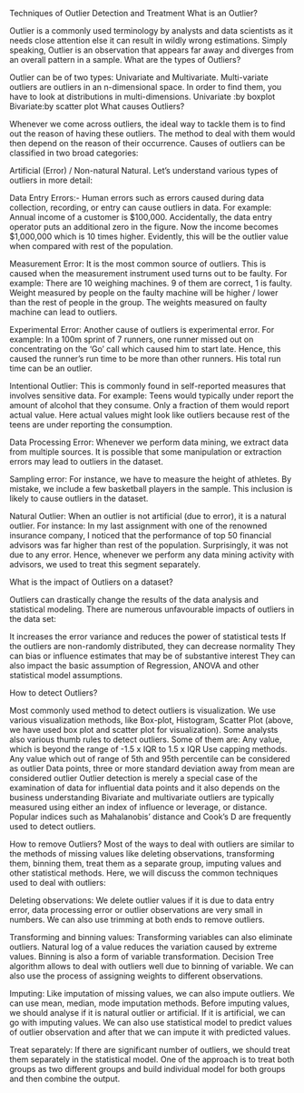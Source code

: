 Techniques of Outlier Detection and Treatment
 What is an Outlier?

Outlier is a commonly used terminology by analysts and data scientists as it needs close attention else it can result in wildly wrong estimations. Simply speaking, Outlier is an observation that appears far away and diverges from an overall pattern in a sample.
What are the types of Outliers?

Outlier can be of two types: Univariate and Multivariate. Multi-variate outliers are outliers in an n-dimensional space. In order to find them, you have to look at distributions in multi-dimensions.
Univariate :by boxplot
Bivariate:by scatter plot
What causes Outliers?

Whenever we come across outliers, the ideal way to tackle them is to find out the reason of having these outliers. The method to deal with them would then depend on the reason of their occurrence. Causes of outliers can be classified in two broad categories:

Artificial (Error) / Non-natural
Natural.
Let’s understand various types of outliers in more detail:

 Data Entry Errors:- Human errors such as errors caused during data collection, recording, or entry can cause outliers in data. For example: Annual income of a customer is $100,000. Accidentally, the data entry operator puts an additional zero in the figure. Now the income becomes $1,000,000 which is 10 times higher. Evidently, this will be the outlier value when compared with rest of the population.
 
 Measurement Error: It is the most common source of outliers. This is caused when the measurement instrument used turns out to be faulty. For example: There are 10 weighing machines. 9 of them are correct, 1 is faulty. Weight measured by people on the faulty machine will be higher / lower than the rest of people in the group. The weights measured on faulty machine can lead to outliers.
 
 Experimental Error: Another cause of outliers is experimental error. For example: In a 100m sprint of 7 runners, one runner missed out on concentrating on the ‘Go’ call which caused him to start late. Hence, this caused the runner’s run time to be more than other runners. His total run time can be an outlier.
 
 Intentional Outlier: This is commonly found in self-reported measures that involves sensitive data. For example: Teens would typically under report the amount of alcohol that they consume. Only a fraction of them would report actual value. Here actual values might look like outliers because rest of the teens are under reporting the consumption.
 
 Data Processing Error: Whenever we perform data mining, we extract data from multiple sources. It is possible that some manipulation or extraction errors may lead to outliers in the dataset.
 
 Sampling error: For instance, we have to measure the height of athletes. By mistake, we include a few basketball players in the sample. This inclusion is likely to cause outliers in the dataset.
 
 Natural Outlier: When an outlier is not artificial (due to error), it is a natural outlier. For instance: In my last assignment with one of the renowned insurance company, I noticed that the performance of top 50 financial advisors was far higher than rest of the population. Surprisingly, it was not due to any error. Hence, whenever we perform any data mining activity with advisors, we used to treat this segment separately.

What is the impact of Outliers on a dataset?

Outliers can drastically change the results of the data analysis and statistical modeling. There are numerous unfavourable impacts of outliers in the data set:

It increases the error variance and reduces the power of statistical tests
If the outliers are non-randomly distributed, they can decrease normality
They can bias or influence estimates that may be of substantive interest
They can also impact the basic assumption of Regression, ANOVA and other statistical model assumptions.

How to detect Outliers?

Most commonly used method to detect outliers is visualization. We use various visualization methods, like Box-plot, Histogram, Scatter Plot (above, we have used box plot and scatter plot for visualization). Some analysts also various thumb rules to detect outliers. Some of them are:
Any value, which is beyond the range of -1.5 x IQR to 1.5 x IQR
Use capping methods. Any value which out of range of 5th and 95th percentile can be considered as outlier
Data points, three or more standard deviation away from mean are considered outlier
Outlier detection is merely a special case of the examination of data for influential data points and it also depends on the business understanding
Bivariate and multivariate outliers are typically measured using either an index of influence or leverage, or distance. Popular indices such as Mahalanobis’ distance and Cook’s D are frequently used to detect outliers.

How to remove Outliers?
Most of the ways to deal with outliers are similar to the methods of missing values like deleting observations, transforming them, binning them, treat them as a separate group, imputing values and other statistical methods. Here, we will discuss the common techniques used to deal with outliers:

Deleting observations: We delete outlier values if it is due to data entry error, data processing error or outlier observations are very small in numbers. We can also use trimming at both ends to remove outliers.

Transforming and binning values: Transforming variables can also eliminate outliers. Natural log of a value reduces the variation caused by extreme values. Binning is also a form of variable transformation. Decision Tree algorithm allows to deal with outliers well due to binning of variable. We can also use the process of assigning weights to different observations.

Imputing: Like imputation of missing values, we can also impute outliers. We can use mean, median, mode imputation methods. Before imputing values, we should analyse if it is natural outlier or artificial. If it is artificial, we can go with imputing values. We can also use statistical model to predict values of outlier observation and after that we can impute it with predicted values.

Treat separately: If there are significant number of outliers, we should treat them separately in the statistical model. One of the approach is to treat both groups as two different groups and build individual model for both groups and then combine the output.
